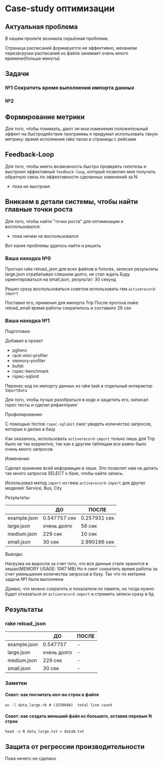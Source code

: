 # Case-study оптимизации

## Актуальная проблема

В нашем проекте возникла серьёзная проблема.

Страница расписаний формируется не эффективно, механизм перезагрузки расписаний из файла занимает очень много времени(больше минуты)

## Задачи


### №1 Сократить время выполнения импорта данных

### №2

## Формирование метрики
Для того, чтобы понимать, дают ли мои изменения положительный эффект на быстродействие программы я придумал использовать такую метрику: время исполнения rake таски и страницы с рейсами

## Feedback-Loop
Для того, чтобы иметь возможность быстро проверять гипотезы я выстроил эффективный `feedback-loop`, который позволил мне получать обратную связь по эффективности сделанных изменений за N:

- пока не выстроил

## Вникаем в детали системы, чтобы найти главные точки роста
Для того, чтобы найти "точки роста" для оптимизации я воспользовался:

- пока ничем не воспользовался

Вот какие проблемы удалось найти и решить

### Ваша находка №0

Прогнал rake reload_json для всех файлов в fixtures, записал результаты
large.json отрабатывал слишком долго, не стал ждать
Буду ориентироваться на small.json, результат: 30 секунд

Решил сразу воспользоваться советом использовать гем `activerecord-import`

Поставил его, применил для импорта Trip
После прогона make reload_small время работы сократилось и составило 26 сек

### Ваша находка №1

Подготовка:

Добавил в проект
- pghero
- rack-mini-profiler
- memory-profiler
- bullet
- rspec-benchmark
- rspec-sqlimit

Перенес код по импорту данных из rake task в отдельный интерактор `ImportData`

Для того, чтобы лучше разобраться в коде и защитить его, написал rspec тесты и сделал рефакторинг

Профилирование:

С помощью тестов `rspec-sqlimit` смог увидеть количество запросов, которые я делаю в базу

Как оказалось, использовать `activerecord-import` только лишь для Trip было не так корректно, так как к другим таблицам все равно было очень много запросов.

Изменения:

Сделал хранение всей информации в хеше. Это позволит нам не делать так много запросов SELECT к базе, чтобы найти запись.

Использовал метод `import` из гема `activerecord-import` для других моделей:
Service, Bus, City

Результаты:

|                  |ДО                        |ПОСЛЕ                     |
|------------------|--------------------------|--------------------------|
| example.json     | 0.547757 сек             | 0.257931 сек             |
| large.json       | очень долго              | 56 сек                   |
| medium.json      | 229 сек                  | 10 сек                   |
| small.json       | 30 сек                   | 2.990186 сек             |

Выводы:

Нагрузка на выросла за счет того, что все данные стали хранится в хешах(MEMORY USAGE: 1067 MB)
Но я смог сократить время работы за счет уменьшения количества запросов в базу.
Так что по метрике задача №1 была выполнена

Думаю, что можно сократить и показатели по памяти, но тогда нужно будет отказаться от `activerecord-import` и стримить записи сразу в бд

## Результаты

### rake reload_json

|                  |ДО                        |ПОСЛЕ                     |
|------------------|--------------------------|--------------------------|
| example.json     | 0.547757                 | -                        |
| large.json       | очень долго              | -                        |
| medium.json      | 229 сек                  | -                        |
| small.json       | 30 сек                   | -                        |

### Заметки

#### Совет: как посчитать кол-во строк в файле
```
wc -l data_large.rb # (3250940)  total line count
```

#### Совет: как создать меньший файл из большего, оставив перевые N строк
```
head -n N data_large.txt > dataN.txt
```

## Защита от регрессии производительности

Пока ничего не сделано
